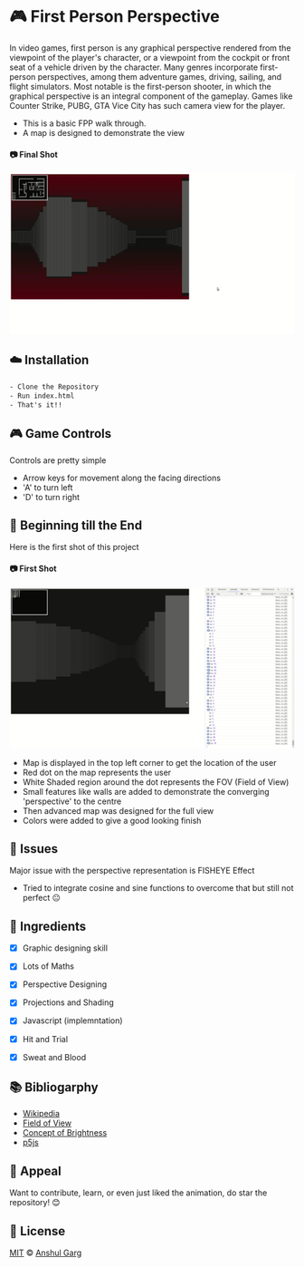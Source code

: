 # :video_game: First Person Perspective 

In video games, first person is any graphical perspective rendered from the viewpoint of the player's character, or a viewpoint from the cockpit or front seat of a vehicle driven by the character. Many genres incorporate first-person perspectives, among them adventure games, driving, sailing, and flight simulators. Most notable is the first-person shooter, in which the graphical perspective is an integral component of the gameplay.
Games like Counter Strike, PUBG, GTA Vice City has such camera view for the player.

- This is a basic FPP walk through.
- A map is designed to demonstrate the view

#### :camera: Final Shot 

![GIF](https://github.com/garganshul108/first-person-perspective/blob/master/screenshots/FPP_second_shot.gif)

## :cloud: Installation

```shell
- Clone the Repository
- Run index.html
- That's it!!
```
## :video_game: Game Controls

Controls are pretty simple
- Arrow keys for movement along the facing directions
- 'A' to turn left
- 'D' to turn right

## :beginner: Beginning till the End

Here is the first shot of this project
#### :camera: First Shot

![GIF](https://github.com/garganshul108/first-person-perspective/blob/master/screenshots/FPP_First_SHOT.gif)
- Map is displayed in the top left corner to get the location of the user
- Red dot on the map represents the user
- White Shaded region around the dot represents the FOV (Field of View)
- Small features like walls are added to demonstrate the converging 'perspective' to the centre
- Then advanced map was designed for the full view
- Colors were added to give a good looking finish

## :hammer: Issues

Major issue with the perspective representation is FISHEYE Effect
- Tried to integrate cosine and sine functions to overcome that but still not perfect :neutral_face: 

## :pushpin: Ingredients

- [x] Graphic designing skill
- [x] Lots of Maths
- [x] Perspective Designing
- [x] Projections and Shading
- [x] Javascript (implemntation)
- [x] Hit and Trial
- [x] Sweat and Blood


## :books: Bibliogarphy
- [Wikipedia](https://en.wikipedia.org/wiki/First-person_(gaming))
- [Field of View](https://whatis.techtarget.com/definition/field-of-view-FOV)
- [Concept of Brightness](http://www.astronomy.ohio-state.edu/~pogge/Ast162/Unit1/bright.html)
- [p5js](https://p5js.org/reference/)

## :star2: Appeal

Want to contribute, learn, or even just liked the animation, do star the repository! :blush:

## :scroll: License

[MIT](https://github.com/garganshul108/first-person-perspective/blob/master/LICENSE) © [Anshul Garg](https://github.com/garganshul108)
